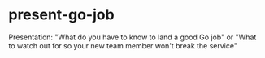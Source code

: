 # present-go-job
Presentation: "What do you have to know to land a good Go job" or "What to watch out for so your new team member won't break the service"
